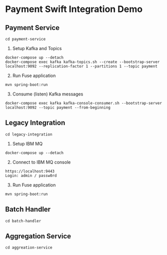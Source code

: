 # Payment Swift Integration Demo

## Payment Service

```
cd payment-service
```

1. Setup Kafka and Topics

```
docker-compose up --detach
docker-compose exec kafka kafka-topics.sh --create --bootstrap-server localhost:9092 --replication-factor 1 --partitions 1 --topic payment
```

2. Run Fuse application

```
mvn spring-boot:run
```

3. Consume (listen) Kafka messages

```
docker-compose exec kafka kafka-console-consumer.sh --bootstrap-server localhost:9092 --topic payment --from-beginning
```

## Legacy Integration

```
cd legacy-integration
```

1. Setup IBM MQ

```
docker-compose up --detach
```

2. Connect to IBM MQ console

```
https://localhost:9443
Login: admin / passw0rd
```

3. Run Fuse application

```
mvn spring-boot:run
```

## Batch Handler

```
cd batch-handler
```

## Aggregation Service

```
cd aggreation-service
```

